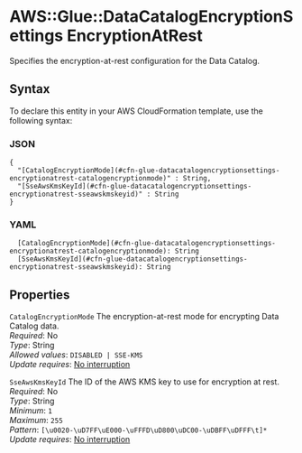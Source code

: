 # AWS::Glue::DataCatalogEncryptionSettings EncryptionAtRest<a name="aws-properties-glue-datacatalogencryptionsettings-encryptionatrest"></a>

Specifies the encryption\-at\-rest configuration for the Data Catalog\.

## Syntax<a name="aws-properties-glue-datacatalogencryptionsettings-encryptionatrest-syntax"></a>

To declare this entity in your AWS CloudFormation template, use the following syntax:

### JSON<a name="aws-properties-glue-datacatalogencryptionsettings-encryptionatrest-syntax.json"></a>

```
{
  "[CatalogEncryptionMode](#cfn-glue-datacatalogencryptionsettings-encryptionatrest-catalogencryptionmode)" : String,
  "[SseAwsKmsKeyId](#cfn-glue-datacatalogencryptionsettings-encryptionatrest-sseawskmskeyid)" : String
}
```

### YAML<a name="aws-properties-glue-datacatalogencryptionsettings-encryptionatrest-syntax.yaml"></a>

```
  [CatalogEncryptionMode](#cfn-glue-datacatalogencryptionsettings-encryptionatrest-catalogencryptionmode): String
  [SseAwsKmsKeyId](#cfn-glue-datacatalogencryptionsettings-encryptionatrest-sseawskmskeyid): String
```

## Properties<a name="aws-properties-glue-datacatalogencryptionsettings-encryptionatrest-properties"></a>

`CatalogEncryptionMode`  <a name="cfn-glue-datacatalogencryptionsettings-encryptionatrest-catalogencryptionmode"></a>
The encryption\-at\-rest mode for encrypting Data Catalog data\.  
*Required*: No  
*Type*: String  
*Allowed values*: `DISABLED | SSE-KMS`  
*Update requires*: [No interruption](https://docs.aws.amazon.com/AWSCloudFormation/latest/UserGuide/using-cfn-updating-stacks-update-behaviors.html#update-no-interrupt)

`SseAwsKmsKeyId`  <a name="cfn-glue-datacatalogencryptionsettings-encryptionatrest-sseawskmskeyid"></a>
The ID of the AWS KMS key to use for encryption at rest\.  
*Required*: No  
*Type*: String  
*Minimum*: `1`  
*Maximum*: `255`  
*Pattern*: `[\u0020-\uD7FF\uE000-\uFFFD\uD800\uDC00-\uDBFF\uDFFF\t]*`  
*Update requires*: [No interruption](https://docs.aws.amazon.com/AWSCloudFormation/latest/UserGuide/using-cfn-updating-stacks-update-behaviors.html#update-no-interrupt)